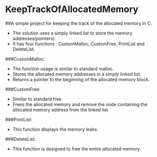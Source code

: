 # KeepTrackOfAllocatedMemory

##A simple project for keeping the track of the allocated memory in C.
 - The solution uses a simply linked list to store the memory addresses(pointers).
 - It has four functions : CustomMalloc, CustomFree, PrintList and DeleteList.

###CustomMalloc:
 - The function usage is similar to standard malloc.
 - Stores the allocated memory addresses in a simply linked list.
 - Returns a pointer to the beginning of the allocated memory block.

###CustomFree:
 - Similar to standard free.
 - Frees the allocated memory and remove the node containing the allocated memory address from the linked list.

###PrintList:
 - This function displays the memory leaks.

###DeleteList:
 - This function is designed to free the entire allocated memory.